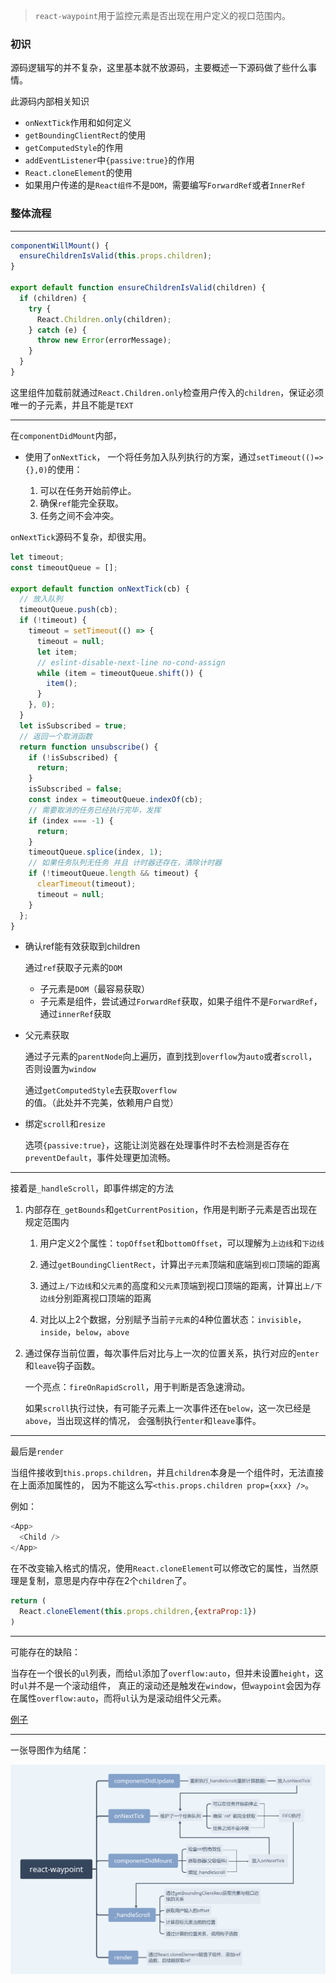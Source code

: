 
> `react-waypoint`用于监控元素是否出现在用户定义的视口范围内。

### 初识

源码逻辑写的并不复杂，这里基本就不放源码，主要概述一下源码做了些什么事情。

此源码内部相关知识

* `onNextTick`作用和如何定义
* `getBoundingClientRect`的使用
* `getComputedStyle`的作用
* `addEventListener`中`{passive:true}`的作用
* `React.cloneElement`的使用
* 如果用户传递的是`React组件`不是`DOM`，需要编写`ForwardRef`或者`InnerRef`


### 整体流程 

-------

```js
componentWillMount() {
  ensureChildrenIsValid(this.props.children);
}

export default function ensureChildrenIsValid(children) {
  if (children) {
    try {
      React.Children.only(children);
    } catch (e) {
      throw new Error(errorMessage);
    }
  }
}
```
这里组件加载前就通过`React.Children.only`检查用户传入的`children`，保证必须唯一的子元素，并且不能是`TEXT`

--------
在`componentDidMount`内部，

* 使用了`onNextTick`， 一个将任务加入队列执行的方案，通过`setTimeout(()=>{},0)`的使用：

    1. 可以在任务开始前停止。
    2. 确保`ref`能完全获取。
    3. 任务之间不会冲突。

`onNextTick`源码不复杂，却很实用。

```js
let timeout;
const timeoutQueue = [];

export default function onNextTick(cb) {
  // 放入队列
  timeoutQueue.push(cb);
  if (!timeout) {
    timeout = setTimeout(() => {
      timeout = null;
      let item;
      // eslint-disable-next-line no-cond-assign
      while (item = timeoutQueue.shift()) {
        item();
      }
    }, 0);
  }
  let isSubscribed = true;
  // 返回一个取消函数
  return function unsubscribe() {
    if (!isSubscribed) {
      return;
    }
    isSubscribed = false;
    const index = timeoutQueue.indexOf(cb);
    // 需要取消的任务已经执行完毕，发挥
    if (index === -1) {
      return;
    }
    timeoutQueue.splice(index, 1);
    // 如果任务队列无任务 并且 计时器还存在，清除计时器
    if (!timeoutQueue.length && timeout) {
      clearTimeout(timeout);
      timeout = null;
    }
  };
}
```

* 确认ref能有效获取到children

    通过`ref`获取子元素的`DOM`
    
    * 子元素是`DOM`（最容易获取）
    * 子元素是组件，尝试通过`ForwardRef`获取，如果子组件不是`ForwardRef`，通过`innerRef`获取
    
* 父元素获取

    通过子元素的`parentNode`向上遍历，直到找到`overflow`为`auto`或者`scroll`，否则设置为`window`
    
    通过`getComputedStyle`去获取`overflow`的值。（此处并不完美，依赖用户自觉）
    
* 绑定`scroll`和`resize`

    选项`{passive:true}`，这能让浏览器在处理事件时不去检测是否存在`preventDefault`，事件处理更加流畅。
    
-----

接着是`_handleScroll`，即事件绑定的方法

1. 内部存在`_getBounds`和`getCurrentPosition`，作用是判断子元素是否出现在规定范围内

    1. 用户定义2个属性：`topOffset`和`bottomOffset`，可以理解为`上边线`和`下边线`
    
    2. 通过`getBoundingClientRect`，计算出`子元素`顶端和底端到`视口`顶端的距离
    
    3. 通过`上/下边线`和`父元素`的高度和`父元素`顶端到视口顶端的距离，计算出`上/下边线`分别距离视口顶端的距离
    
    4. 对比以上2个数据，分别赋予当前`子元素`的4种位置状态：`invisible`，`inside`，`below`，`above`

2. 通过保存当前位置，每次事件后对比与上一次的位置关系，执行对应的`enter`和`leave`钩子函数。

    一个亮点：`fireOnRapidScroll`，用于判断是否急速滑动。
    
    如果`scroll`执行过快，有可能子元素上一次事件还在`below`，这一次已经是`above`，当出现这样的情况，
    会强制执行`enter`和`leave`事件。

-----

最后是`render`

当组件接收到`this.props.children`，并且`children`本身是一个组件时，无法直接在上面添加属性的，
因为不能这么写`<this.props.children prop={xxx} />`。

例如：

```js
<App>
  <Child />
</App>
```

在不改变输入格式的情况，使用`React.cloneElement`可以修改它的属性，当然原理是复制，意思是内存中存在2个`children`了。

```js
return (
  React.cloneElement(this.props.children,{extraProp:1})
)
```

-----

可能存在的缺陷：

当存在一个很长的`ul`列表，而给`ul`添加了`overflow:auto`，但并未设置`height`，这时`ul`并不是一个滚动组件，
真正的滚动还是触发在`window`，但`waypoint`会因为存在属性`overflow:auto`，而将`ul`认为是滚动组件父元素。

[例子](https://codesandbox.io/s/ly9y4v9m5m)

-----

一张导图作为结尾：

![](./react-waypoint.png)